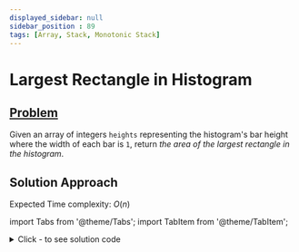 ```yaml
---
displayed_sidebar: null
sidebar_position : 89
tags: [Array, Stack, Monotonic Stack]
---
```


# Largest Rectangle in Histogram

## [Problem](https://leetcode.com/problems/largest-rectangle-in-histogram/)

<p>Given an array of integers <code>heights</code> representing the histogram&#39;s bar height where the width of each bar is <code>1</code>, return <em>the area of the largest rectangle in the histogram</em>.</p>

## Solution Approach

Expected Time complexity: $O(n)$

import Tabs from '@theme/Tabs';
import TabItem from '@theme/TabItem';

<details><summary>Click - to see solution code</summary>

<Tabs>
<TabItem value="cpp" label="C++">

```cpp
class Solution {
   public:
    int largestRectangleArea(vector<int>& heights) {
        int n = heights.size();
        vector<int> indexes(n);
        vector<int> ans(n);

        stack<pair<int, int>> st;
        st.push({-1, n});

        for (int i = n - 1; i >= 0; i--) {
            while (st.top().first >= heights[i]) st.pop();
            indexes[i] = st.top().second;
            st.push({heights[i], i});
            ans[i] = (indexes[i] - i) * heights[i];
        }

        while (!st.empty()) st.pop();
        st.push({-1, -1});
        int area = 0;

        for (int i = 0; i < n; i++) {
            while (st.top().first >= heights[i]) st.pop();
            indexes[i] = st.top().second;
            st.push({heights[i], i});
            ans[i] = ans[i] + heights[i] * (i - indexes[i]) - heights[i];
            area = max(ans[i], area);
        }

        return area;
    }
};

```
</TabItem>
</Tabs>

</details>
